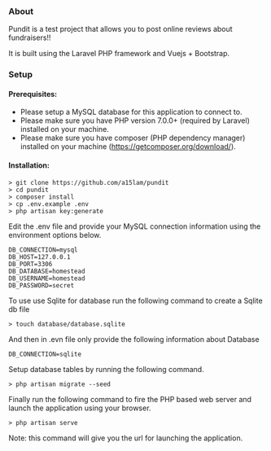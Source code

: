 ### About

Pundit is a test project that allows you to post online reviews about fundraisers!!

It is built using the Laravel PHP framework and Vuejs + Bootstrap.

### Setup

#### Prerequisites:

* Please setup a MySQL database for this application to connect to.
* Please make sure you have PHP version 7.0.0+ (required by Laravel) installed on your machine.
* Please make sure you have composer (PHP dependency manager) installed on your machine (https://getcomposer.org/download/).

#### Installation:

    > git clone https://github.com/a15lam/pundit
    > cd pundit
    > composer install
    > cp .env.example .env
    > php artisan key:generate
    
Edit the .env file and provide your MySQL connection information using the environment options below.

    DB_CONNECTION=mysql
    DB_HOST=127.0.0.1
    DB_PORT=3306
    DB_DATABASE=homestead
    DB_USERNAME=homestead
    DB_PASSWORD=secret

To use use Sqlite for database run the following command to create a Sqlite db file

    > touch database/database.sqlite

And then in .evn file only provide the following information about Database

    DB_CONNECTION=sqlite

Setup database tables by running the following command.

    > php artisan migrate --seed

Finally run the following command to fire the PHP based web server and launch the application using your browser.

    > php artisan serve
    
Note: this command will give you the url for launching the application.
